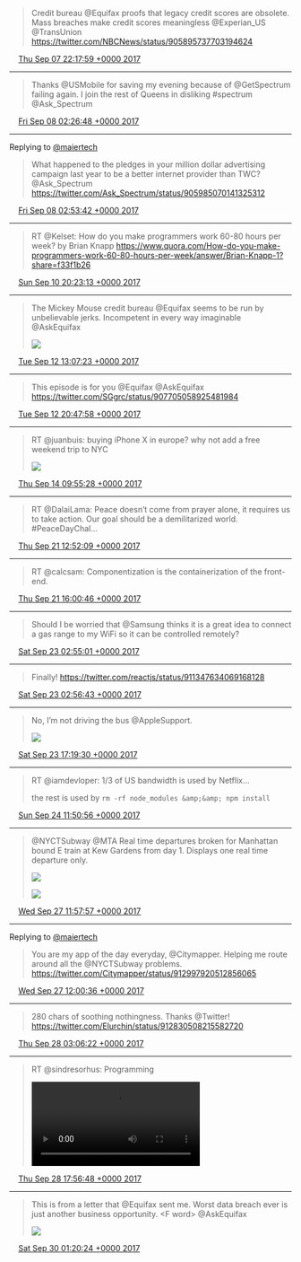 > Credit bureau @Equifax proofs that legacy credit scores are obsolete. Mass breaches make credit scores meaningless @Experian_US @TransUnion https://twitter.com/NBCNews/status/905895737703194624

<img src="media/tweet.ico" width="12" /> [Thu Sep 07 22:17:59 +0000 2017](https://twitter.com/maiertech/status/905918095876919296)

----

> Thanks @USMobile for saving my evening because of @GetSpectrum failing again. I join the rest of Queens in disliking #spectrum @Ask_Spectrum

<img src="media/tweet.ico" width="12" /> [Fri Sep 08 02:26:48 +0000 2017](https://twitter.com/maiertech/status/905980712607768576)

----

Replying to [@maiertech](https://twitter.com/Ask_Spectrum/status/905985070141325312)

> What happened to the pledges in your million dollar advertising campaign last year to be a better internet provider than TWC? @Ask_Spectrum https://twitter.com/Ask_Spectrum/status/905985070141325312

<img src="media/tweet.ico" width="12" /> [Fri Sep 08 02:53:42 +0000 2017](https://twitter.com/maiertech/status/905987480746426368)

----

> RT @Kelset: How do you make programmers work 60-80 hours per week? by Brian Knapp https://www.quora.com/How-do-you-make-programmers-work-60-80-hours-per-week/answer/Brian-Knapp-1?share=f33f1b26

<img src="media/tweet.ico" width="12" /> [Sun Sep 10 20:23:13 +0000 2017](https://twitter.com/maiertech/status/906976377081090049)

----

> The Mickey Mouse credit bureau @Equifax seems to be run by unbelievable jerks. Incompetent in every way imaginable @AskEquifax 
> 
> ![](media/907591469120270336-DJhpnhYX0AIsNOy.jpg)

<img src="media/tweet.ico" width="12" /> [Tue Sep 12 13:07:23 +0000 2017](https://twitter.com/maiertech/status/907591469120270336)

----

> This episode is for you @Equifax @AskEquifax https://twitter.com/SGgrc/status/907705058925481984

<img src="media/tweet.ico" width="12" /> [Tue Sep 12 20:47:58 +0000 2017](https://twitter.com/maiertech/status/907707379361480704)

----

> RT @juanbuis: buying iPhone X in europe? why not add a free weekend trip to NYC 
> 
> ![](media/908267950888636416-DJlyQkzXgAAkdvd.jpg)

<img src="media/tweet.ico" width="12" /> [Thu Sep 14 09:55:28 +0000 2017](https://twitter.com/maiertech/status/908267950888636416)

----

> RT @DalaiLama: Peace doesn’t come from prayer alone, it requires us to take action. Our goal should be a demilitarized world. #PeaceDayChal…

<img src="media/tweet.ico" width="12" /> [Thu Sep 21 12:52:09 +0000 2017](https://twitter.com/maiertech/status/910849126497181697)

----

> RT @calcsam: Componentization is the containerization of the front-end.

<img src="media/tweet.ico" width="12" /> [Thu Sep 21 16:00:46 +0000 2017](https://twitter.com/maiertech/status/910896595268403200)

----

> Should I be worried that @Samsung thinks it is a great idea to connect a gas range to my WiFi so it can be controlled remotely?

<img src="media/tweet.ico" width="12" /> [Sat Sep 23 02:55:01 +0000 2017](https://twitter.com/maiertech/status/911423630080344064)

----

> Finally! https://twitter.com/reactjs/status/911347634069168128

<img src="media/tweet.ico" width="12" /> [Sat Sep 23 02:56:43 +0000 2017](https://twitter.com/maiertech/status/911424058260164608)

----

> No, I’m not driving the bus @AppleSupport. 
> 
> ![](media/911641183872528384-DKbM0gVW0AAUD42.jpg)

<img src="media/tweet.ico" width="12" /> [Sat Sep 23 17:19:30 +0000 2017](https://twitter.com/maiertech/status/911641183872528384)

----

> RT @iamdevloper: 1/3 of US bandwidth is used by Netflix...
> 
> the rest is used by `rm -rf node_modules &amp;&amp; npm install`

<img src="media/tweet.ico" width="12" /> [Sun Sep 24 11:50:56 +0000 2017](https://twitter.com/maiertech/status/911920887158501376)

----

> @NYCTSubway @MTA Real time departures broken for Manhattan bound E train at Kew Gardens from day 1. Displays one real time departure only. 
> 
> ![](media/913009816762814464-DKuplAIUMAAd-0k.jpg)
> 
> ![](media/913009816762814464-DKuplCmUIAAYjV-.jpg)

<img src="media/tweet.ico" width="12" /> [Wed Sep 27 11:57:57 +0000 2017](https://twitter.com/maiertech/status/913009816762814464)

----

Replying to [@maiertech](https://twitter.com/Citymapper/status/912997920512856065)

> You are my app of the day everyday, @Citymapper. Helping me route around all the @NYCTSubway problems. https://twitter.com/Citymapper/status/912997920512856065

<img src="media/tweet.ico" width="12" /> [Wed Sep 27 12:00:36 +0000 2017](https://twitter.com/maiertech/status/913010482151387136)

----

> 280 chars of soothing nothingness. Thanks @Twitter! https://twitter.com/Elurchin/status/912830508215582720

<img src="media/tweet.ico" width="12" /> [Thu Sep 28 03:06:22 +0000 2017](https://twitter.com/maiertech/status/913238425679020032)

----

> RT @sindresorhus: Programming 
> 
> <video controls><source src="media/913462509008490497-DKzbBcsUEAEI52M.mp4">Your browser does not support the video tag.</video>

<img src="media/tweet.ico" width="12" /> [Thu Sep 28 17:56:48 +0000 2017](https://twitter.com/maiertech/status/913462509008490497)

----

> This is from a letter that @Equifax sent me. Worst data breach ever is just another business opportunity. &lt;F word&gt; @AskEquifax 
> 
> ![](media/913936533622837248-DK70bN3W0AAFzr6.jpg)

<img src="media/tweet.ico" width="12" /> [Sat Sep 30 01:20:24 +0000 2017](https://twitter.com/maiertech/status/913936533622837248)